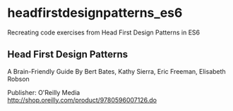 # headfirstdesignpatterns_es6
Recreating code exercises from Head First Design Patterns in ES6

## Head First Design Patterns
A Brain-Friendly Guide
By Bert Bates, Kathy Sierra, Eric Freeman, Elisabeth Robson

Publisher: O'Reilly Media
http://shop.oreilly.com/product/9780596007126.do
